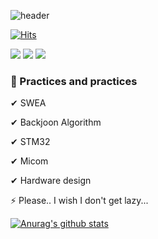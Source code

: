 ![header](https://capsule-render.vercel.app/api?color=gradient&customColorList=0,3,9,5,10&type=waving&height=100&section=header&text=Practices%20and%20practices&fontSize=40)

<div align=left>	
  
  [![Hits](https://hits.seeyoufarm.com/api/count/incr/badge.svg?url=https%3A%2F%2Fgithub.com%2Fzzsza)](https://hits.seeyoufarm.com) 
  
</div>

<img src="https://img.shields.io/badge/C-A8B9CC?style=for-the-badge&logo=c&logoColor=white"> <img src="https://img.shields.io/badge/Python-3776AB?style=for-the-badge&logo=Python&logoColor=white"> <img src="https://img.shields.io/badge/STM32-03234B?style=for-the-badge&logo=STMicroelectronics&logoColor=white"> 

### 🚀  Practices and practices

✔ SWEA

✔ Backjoon Algorithm

✔ STM32

✔ Micom

✔ Hardware design

⚡ Please.. I wish I don't get lazy...

[![Anurag's github stats](https://github-readme-stats.vercel.app/api?username=talk2you)](https://github.com/anuraghazra/github-readme-stats)


<!--
**talk2you/talk2you** is a ✨ _special_ ✨ repository because its `README.md` (this file) appears on your GitHub profile.

Here are some ideas to get you started:

- 🔭 I’m currently working on ...
- 🌱 I’m currently learning ...
- 👯 I’m looking to collaborate on ...
- 🤔 I’m looking for help with ...
- 💬 Ask me about ...
- 📫 How to reach me: ...
- 😄 Pronouns: ...
- ⚡ Fun fact: ...
-->
